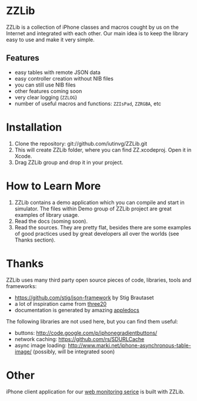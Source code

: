 ZZLib
=====

ZZLib is a collection of iPhone classes and macros cought by us on the Internet
and integrated with each other. Our main idea is to keep the library easy to use and make it very simple.

Features
--------

- easy tables with remote JSON data
- easy controller creation without NIB files
- you can still use NIB files
- other features coming soon
- very clear logging (`ZZLOG`)
- number of useful macros and functions: `ZZIsPad`, `ZZRGBA`, etc

Installation
============

1. Clone the repository:
	git://github.com/iutinvg/ZZLib.git
2. This will create ZZLib folder, where you can find ZZ.xcodeproj. Open it in Xcode.
3. Drag ZZLib group and drop it in your project. 

How to Learn More
=================

1. ZZLib contains a demo application which you can compile and start in simulator.
   The files within Demo group of ZZLib project are great examples of library usage.
2. Read the docs (soming soon).
3. Read the sources. They are pretty flat, besides there are some examples of good 
   practices used by great developers all over the worlds (see Thanks section).  

Thanks
======

ZZLib uses many third party open source pieces of code, libraries, tools and frameworks:

- https://github.com/stig/json-framework by Stig Brautaset
- a lot of inspiration came from [three20](https://github.com/facebook/three20)
- documentation is generated by amazing [appledocs](https://github.com/tomaz/appledoc)

The following libraries are not used here, but you can find them useful:

- buttons: http://code.google.com/p/iphonegradientbuttons/
- network caching: https://github.com/rs/SDURLCache
- async image loading: http://www.markj.net/iphone-asynchronous-table-image/ (possibly, will be integrated soon)

Other 
=====

iPhone client application for our [web monitoring serice](http://is2monitor.com) is built with ZZLib.
